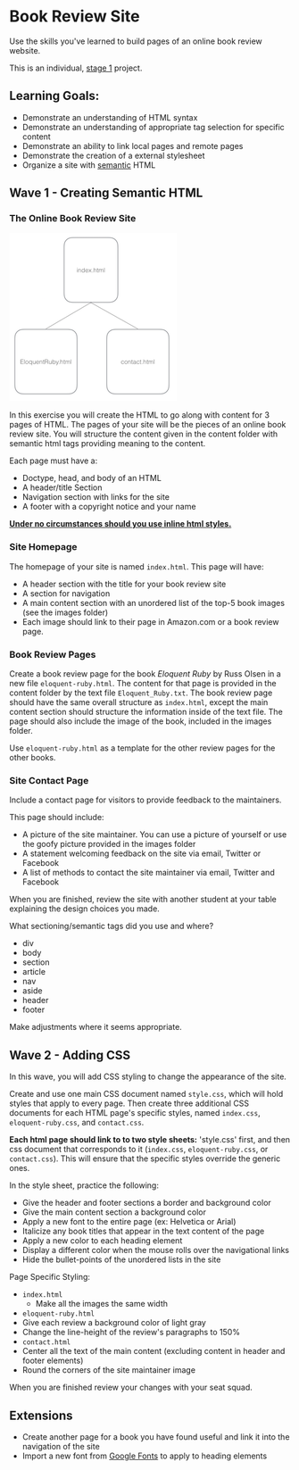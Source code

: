 # Book Review Site

Use the skills you've learned to build pages of an online book review website.

This is an individual, [stage 1](https://github.com/Ada-Developers-Academy/pedagogy/blob/master/rule-of-three.md) project.

##  Learning Goals:

-  Demonstrate an understanding of HTML syntax
-  Demonstrate an understanding of appropriate tag selection for specific content  
-  Demonstrate an ability to link local pages and remote pages
-  Demonstrate the creation of a external stylesheet  
-  Organize a site with [semantic](http://blog.teamtreehouse.com/use-html5-sectioning-elements) HTML


## Wave 1 - Creating Semantic HTML
### The Online Book Review Site

![Site Layout](images/layout.png "Site Layout")

In this exercise you will create the HTML to go along with content for 3 pages of HTML.  The pages of your site will be the pieces of an online book review site.  You will structure the content given in the content folder with semantic html tags providing meaning to the content.

Each page must have a:
-  Doctype, head, and body of an HTML    
-  A header/title Section
-  Navigation section with links for the site
-  A footer with a copyright notice and your name

__[Under no circumstances should you use inline html styles.](http://stackoverflow.com/questions/2612483/whats-so-bad-about-in-line-css)__

### Site Homepage

The homepage of your site is named `index.html`. This page will have:  
-  A header section with the title for your book review site
-  A section for navigation
-  A main content section with an unordered list of the top-5 book images (see the images folder)
  - Each image should link to their page in Amazon.com or a book review page.

### Book Review Pages
Create a book review page for the book *Eloquent Ruby* by Russ Olsen in a new file `eloquent-ruby.html`.  The content for that page is provided in the content folder by the text file `Eloquent_Ruby.txt`. The book review page should have the same overall structure as `index.html`, except the main content section should structure the information inside of the text file.  The page should also include the image of the book, included in the images folder.

Use `eloquent-ruby.html` as a template for the other review pages for the other books.

### Site Contact Page
Include a contact page for visitors to provide feedback to the maintainers.

This page should include:

-  A picture of the site maintainer. You can use a picture of yourself or use the goofy picture provided in the images folder
-  A statement welcoming feedback on the site via email, Twitter or Facebook
-  A list of methods to contact the site maintainer via email, Twitter and Facebook

When you are finished, review the site with another student at your table explaining the design choices you made.

What sectioning/semantic tags did you use and where?
-  div
-  body
-  section
-  article
-  nav
-  aside
-  header
-  footer


Make adjustments where it seems appropriate.  

## Wave 2 - Adding CSS

In this wave, you will add CSS styling to change the appearance of the site.

Create and use one main CSS document named `style.css`, which will hold styles that apply to every page. Then create three additional CSS documents for each HTML page's specific styles, named `index.css`, `eloquent-ruby.css`, and `contact.css`.

**Each html page should link to to two style sheets:** 'style.css' first, and then css document that corresponds to it (`index.css`, `eloquent-ruby.css`, or `contact.css`). This will ensure that the specific styles override the generic ones.

In the style sheet, practice the following:

-  Give the header and footer sections a border and background color
-  Give the main content section a background color
-  Apply a new font to the entire page (ex: Helvetica or Arial)
-  Italicize any book titles that appear in the text content of the page
-  Apply a new color to each heading element
-  Display a different color when the mouse rolls over the navigational links
-  Hide the bullet-points of the unordered lists in the site  


Page Specific Styling:
-  `index.html`
	-  Make all the images the same width
-  `eloquent-ruby.html`
  - Give each review a background color of light gray
  - Change the line-height of the review's paragraphs to 150%
-  `contact.html`
  - Center all the text of the main content (excluding content in header and footer elements)
  - Round the corners of the site maintainer image

When you are finished review your changes with your seat squad.

## Extensions
- Create another page for a book you have found useful and link it into the navigation of the site
- Import a new font from [Google Fonts](https://fonts.google.com/) to apply to heading elements
